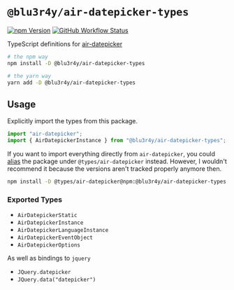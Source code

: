 # `@blu3r4y/air-datepicker-types`

[![npm Version](https://img.shields.io/npm/v/@blu3r4y/air-datepicker-types?style=for-the-badge)](https://www.npmjs.com/package/@blu3r4y/air-datepicker-types)
[![GitHub Workflow Status](https://img.shields.io/github/workflow/status/blu3r4y/air-datepicker-types/publish-npm-package?style=for-the-badge)](https://github.com/blu3r4y/air-datepicker-types/actions/workflows/publish-npm-package.yml)

TypeScript definitions for [air-datepicker](https://www.npmjs.com/package/air-datepicker)

```bash
# the npm way
npm install -D @blu3r4y/air-datepicker-types

# the yarn way
yarn add -D @blu3r4y/air-datepicker-types
```

## Usage

Explicitly import the types from this package.

```typescript
import "air-datepicker";
import { AirDatepickerInstance } from "@blu3r4y/air-datepicker-types";
```

If you want to import everything directly from `air-datepicker`, you could [alias](https://docs.npmjs.com/cli/v7/commands/npm-install) the package under `@types/air-datepicker` instead.
However, I wouldn't recommend it because the versions aren't tracked properly anymore then.

```bash
npm install -D @types/air-datepicker@npm:@blu3r4y/air-datepicker-types
```

### Exported Types

- `AirDatepickerStatic`
- `AirDatepickerInstance`
- `AirDatepickerLanguageInstance`
- `AirDatepickerEventObject`
- `AirDatepickerOptions`

As well as bindings to `jquery`

- `JQuery.datepicker`
- `JQuery.data("datepicker")`
